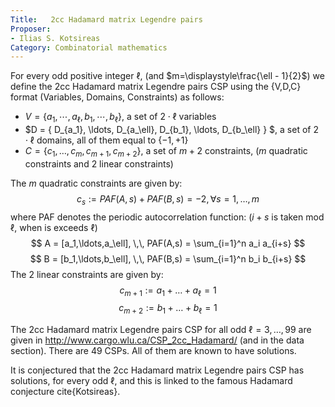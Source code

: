 ```yaml
---
Title:   2cc Hadamard matrix Legendre pairs
Proposer:
- Ilias S. Kotsireas
Category: Combinatorial mathematics
---
```



For every odd positive integer $\ell$, (and $m=\displaystyle\frac{\ell - 1}{2}$) 
we define the 2cc Hadamard matrix Legendre pairs CSP
using the \{V,D,C\} format (Variables, Domains, Constraints) as follows:

* $V = \{ a_1, \cdots, a_\ell, b_1, \cdots, b_\ell \}$,  a set of $2 \cdot \ell$ variables 
* $D = \{ D_{a_1}, \ldots, D_{a_\ell}, D_{b_1}, \ldots, D_{b_\ell} \} $, a set of $2 \cdot \ell$ domains, all of them equal to $\{-1,+1\}$
* $C = \{ c_1, \ldots, c_{m}, c_{m+1}, c_{m+2} \}$,  a set of $m+2$ constraints, ($m$ quadratic constraints and 2 linear constraints)


The $m$ quadratic constraints are given by:
$$
        c_s := PAF(A,s)+PAF(B,s)=-2, \forall s=1,\ldots,m
$$
where PAF denotes the periodic autocorrelation function:  ($i+s$ is taken mod $\ell$, when is exceeds $\ell$)
$$
        A = [a_1,\ldots,a_\ell], \,\, PAF(A,s) = \sum_{i=1}^n a_i a_{i+s}
$$
$$
        B = [b_1,\ldots,b_\ell], \,\, PAF(B,s) = \sum_{i=1}^n b_i b_{i+s}
$$
The $2$ linear constraints are given by:
$$
    c_{m+1} := a_1 + \ldots + a_\ell = 1
$$
$$
    c_{m+2} := b_1 + \ldots + b_\ell = 1
$$

The 2cc Hadamard matrix Legendre pairs CSP for all odd $\ell = 3,\ldots,99$ are given in http://www.cargo.wlu.ca/CSP_2cc_Hadamard/ (and in the data section). There are 49 CSPs. All of them are known to have solutions.

It is conjectured that the 2cc Hadamard matrix Legendre pairs CSP has solutions, for every odd $\ell$, and this is linked to the famous Hadamard conjecture cite{Kotsireas}.